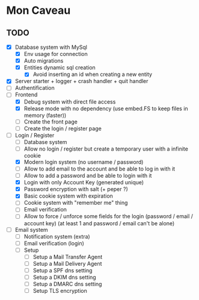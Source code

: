 # Mon Caveau

## TODO

- [X] Database system with MySql
    - [X] Env usage for connection
    - [X] Auto migrations
    - [X] Entities dynamic sql creation
        - [X] Avoid inserting an id when creating a new entity
- [X] Server starter + logger + crash handler + quit handler
- [ ] Authentification 
- [ ] Frontend
    - [X] Debug system with direct file access
    - [X] Release mode with no dependency (use embed.FS to keep files in memory (faster))
    - [ ] Create the front page
    - [ ] Create the login / register page
- [ ] Login / Register
    - [ ] Database system
    - [ ] Allow no login / register but create a temporary user with a infinite cookie
    - [X] Modern login system (no username / password)
    - [ ] Allow to add email to the account and be able to log in with it
    - [ ] Allow to add a password and be able to login with it 
    - [X] Login with only Account Key (generated unique)
    - [X] Password encryption with salt (+ peper ?)
    - [X] Basic cookie system with expiration
    - [ ] Cookie system with "remember me" thing
    - [ ] Email verification
    - [ ] Allow to force / unforce some fields for the login (password / email / account key) (at least 1 and password / email can't be alone) 
- [ ] Email system
    - [ ] Notification system (extra)
    - [ ] Email verification (login)
    - [ ] Setup
        - [ ] Setup a Mail Transfer Agent
        - [ ] Setup a Mail Delivery Agent
        - [ ] Setup a SPF dns setting
        - [ ] Setup a DKIM dns setting
        - [ ] Setup a DMARC dns setting
        - [ ] Setup TLS encryption